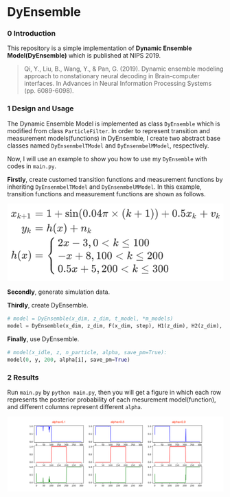 # DyEnsemble

### 0 Introduction

This repository is a simple implementation of **Dynamic Ensemble Model(DyEnsemble)** which is published at NIPS 2019.

> Qi, Y., Liu, B., Wang, Y., & Pan, G. (2019). Dynamic ensemble modeling approach to nonstationary neural decoding in Brain-computer interfaces. In Advances in Neural Information Processing Systems (pp. 6089-6098).

### 1 Design and Usage

The Dynamic Ensemble Model is implemented as class `DyEnsemble` which is modified from class `ParticleFilter`. In order to represent transition and measurement models(functions) in DyEnsemble, I create two abstract base classes named `DyEnsenmbelTModel` and `DyEnsenmbelMModel`, respectively.

Now, I will use an example to show you how to use my `DyEnsemble` with codes in `main.py`.

**Firstly**, create customed transition functions and measurement functions by inheriting `DyEnsenmbelTModel` and `DyEnsenmbelMModel`. In this example, transition functions and measurement functions are shown as follows.

![equations](./docs/img/eq.png)

**Secondly**, generate simulation data.

**Thirdly**, create DyEnsemble.

```python
# model = DyEnsemble(x_dim, z_dim, t_model, *m_models)
model = DyEnsemble(x_dim, z_dim, F(x_dim, step), H1(z_dim), H2(z_dim), H3(z_dim))
```

**Finally**, use DyEnsemble.

```python
# model(x_idle, z, n_particle, alpha, save_pm=True):
model(0, y, 200, alpha[i], save_pm=True)
```

### 2 Results

Run `main.py` by `python main.py`, then you will get a figure in which each row represents the posterior probability of each mesurement model(function), and different columns represent different `alpha`.

![results](./docs/img/res.png)